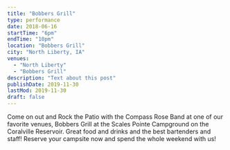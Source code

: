 ```yaml
---
title: "Bobbers Grill"
type: performance
date: 2018-06-16
startTime: "6pm"
endTime: "10pm"
location: "Bobbers Grill"
city: "North Liberty, IA"
venues:
  - "North Liberty"
  - "Bobbers Grill"
description: "Text about this post"
publishDate: 2019-11-30
lastMod: 2019-11-30
draft: false
---
```

Come on out and Rock the Patio with the Compass Rose Band at one of our favorite venues, Bobbers Grill at the Scales Pointe Campground on the Coralville Reservoir. Great food and drinks and the best bartenders and staff! Reserve your campsite now and spend the whole weekend with us!
